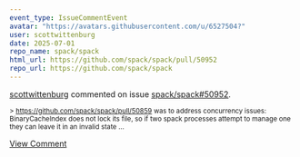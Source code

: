 ```yaml
---
event_type: IssueCommentEvent
avatar: "https://avatars.githubusercontent.com/u/6527504?"
user: scottwittenburg
date: 2025-07-01
repo_name: spack/spack
html_url: https://github.com/spack/spack/pull/50952
repo_url: https://github.com/spack/spack
---
```


<a href='https://github.com/scottwittenburg' target='_blank'>scottwittenburg</a> commented on issue <a href='https://github.com/spack/spack/pull/50952' target='_blank'>spack/spack#50952</a>.

<small>> https://github.com/spack/spack/pull/50859 was to address concurrency issues: BinaryCacheIndex does not lock its file, so if two spack processes attempt to manage one they can leave it in an invalid state...</small>

<a href='https://github.com/spack/spack/pull/50952' target='_blank'>View Comment</a>